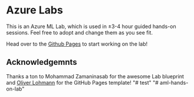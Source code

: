 # Azure Labs

This is an Azure ML Lab, which is used in ±3-4 hour guided hands-on sessions. Feel free to adopt and change them as you see fit.

Head over to the [Github Pages](https://sahiep.github.io/aml-hands-on-lab/) to start working on the lab!

## Acknowledgemnts

Thanks a ton to Mohammad Zamaninasab for the awesome Lab blueprint and [Oliver Lohmann](https://github.com/ohlohmann) for the GitHub Pages template!
"# test" 
"# aml-hands-on-lab" 
